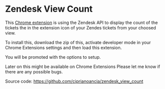 # Zendesk View Count
This <a href="https://github.com/ciprianoancia/zendesk_view_count/blob/master/How%20it%20works.png">Chrome extension<a/> is using the Zendesk API to display the count of the tickets the in the extension icon of your Zendes tickets from your choosed view.

To install this, download the zip of this, activate developer mode in your Chrome Extensions settings and then load this extension.

You will be promoted with the options to setup.

Later on this might be available on Chrome Extensions
Please let me know if there are any possible bugs.

Source code: https://github.com/ciprianoancia/zendesk_view_count
